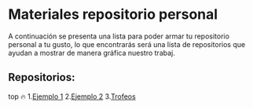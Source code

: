 # Materiales repositorio personal
A continuación se presenta una lista para poder armar tu repositorio personal a tu gusto, lo que encontrarás será una lista de repositorios que ayudan a mostrar de manera gráfica nuestro trabaj.
  
## Repositorios:

top 🔥
     1.[Ejemplo 1](https://github.com/Carol42/Carol42.git)
     2.[Ejemplo 2](https://github.com/jtoledom1/jtoledom1.git)
     3.[Trofeos]()